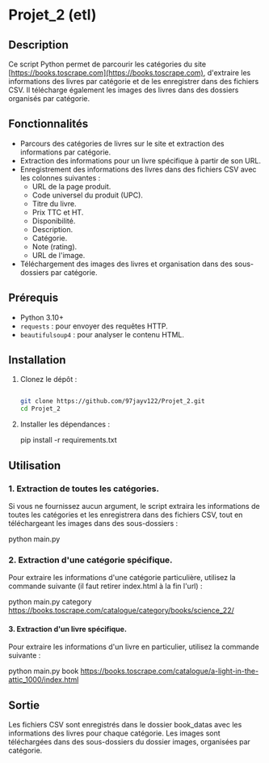 # Projet_2 (etl)

## Description

Ce script Python permet de parcourir les catégories du site [https://books.toscrape.com](https://books.toscrape.com), d'extraire les informations des livres par catégorie et de les enregistrer dans des fichiers CSV. Il télécharge également les images des livres dans des dossiers organisés par catégorie.

## Fonctionnalités

- Parcours des catégories de livres sur le site et extraction des informations par catégorie.
- Extraction des informations pour un livre spécifique à partir de son URL.
- Enregistrement des informations des livres dans des fichiers CSV avec les colonnes suivantes :
  - URL de la page produit.
  - Code universel du produit (UPC).
  - Titre du livre.
  - Prix TTC et HT.
  - Disponibilité.
  - Description.
  - Catégorie.
  - Note (rating).
  - URL de l'image.
- Téléchargement des images des livres et organisation dans des sous-dossiers par catégorie.

## Prérequis

- Python 3.10+
- `requests` : pour envoyer des requêtes HTTP.
- `beautifulsoup4` : pour analyser le contenu HTML.

## Installation

1. Clonez le dépôt :
   ```bash
   
   git clone https://github.com/97jayv122/Projet_2.git
   cd Projet_2

2. Installer les dépendances :
   
   pip install -r requirements.txt

## Utilisation
### 1. Extraction de toutes les catégories.
   
   Si vous ne fournissez aucun argument, le script extraira les informations de toutes les catégories et les enregistrera dans des fichiers CSV,
   tout en téléchargeant les images dans des sous-dossiers :

   python main.py

### 2. Extraction d'une catégorie spécifique.
   Pour extraire les informations d'une catégorie particulière, utilisez la commande suivante (il faut retirer index.html à la fin l'url) :

   python main.py category https://books.toscrape.com/catalogue/category/books/science_22/

#### 3. Extraction d'un livre spécifique.
   Pour extraire les informations d'un livre en particulier, utilisez la commande suivante :

   python main.py book https://books.toscrape.com/catalogue/a-light-in-the-attic_1000/index.html

## Sortie
  Les fichiers CSV sont enregistrés dans le dossier book_datas avec les informations des livres pour chaque catégorie.
  Les images sont téléchargées dans des sous-dossiers du dossier images, organisées par catégorie.

